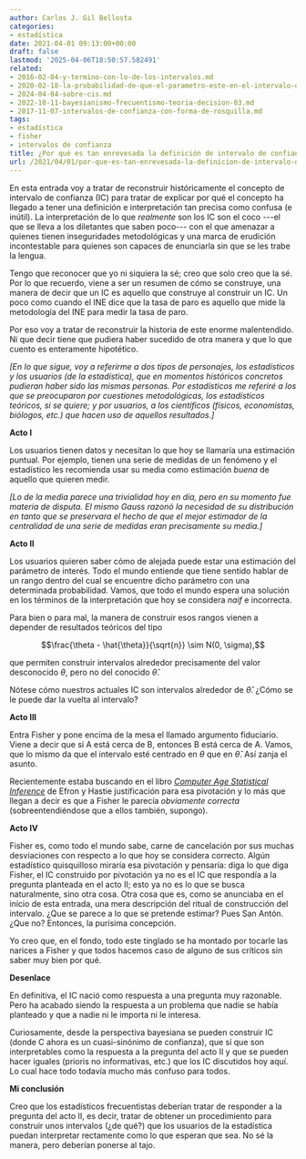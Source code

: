 ```yaml
---
author: Carlos J. Gil Bellosta
categories:
- estadística
date: 2021-04-01 09:13:00+00:00
draft: false
lastmod: '2025-04-06T18:50:57.582491'
related:
- 2016-02-04-y-termino-con-lo-de-los-intervalos.md
- 2020-02-18-la-probabilidad-de-que-el-parametro-este-en-el-intervalo-de-confianza-es-95.md
- 2024-04-04-sobre-cis.md
- 2022-10-11-bayesianismo-frecuentismo-teoria-decision-03.md
- 2017-11-07-intervalos-de-confianza-con-forma-de-rosquilla.md
tags:
- estadística
- fisher
- intervalos de confianza
title: ¿Por qué es tan enrevesada la definición de intervalo de confianza?
url: /2021/04/01/por-que-es-tan-enrevesada-la-definicion-de-intervalo-de-confianza/
---
```


En esta entrada voy a tratar de reconstruir históricamente el concepto de intervalo de confianza (IC) para tratar de explicar por qué el concepto ha llegado a tener una definición e interpretación tan precisa como confusa (e inútil). La interpretación de lo que _realmente_ son los IC son el coco ---el que se lleva a los diletantes que saben poco--- con el que amenazar a quienes tienen inseguridades metodológicas y una marca de erudición incontestable para quienes son capaces de enunciarla sin que se les trabe la lengua.

Tengo que reconocer que yo ni siquiera la sé; creo que solo creo que la sé. Por lo que recuerdo, viene a ser un resumen de cómo se construye, una manera de decir que un IC es aquello que construye al construir un IC. Un poco como cuando el INE dice que la tasa de paro es aquello que mide la metodología del INE para medir la tasa de paro.

Por eso voy a tratar de reconstruir la historia de este enorme malentendido. Ni que decir tiene que pudiera haber sucedido de otra manera y que lo que cuento es enteramente hipotético.

_[En lo que sigue, voy a referirme a dos tipos de personajes, los estadísticos y los usuarios (de la estadística), que en momentos históricos concretos pudieran haber sido las mismas personas. Por estadísticos me referiré a los que se preocuparon por cuestiones metodológicas, los estadísticos teóricos, si se quiere; y por usuarios, a los científicos (físicos, economistas, biólogos, etc.) que hacen uso de aquellos resultados.]_

**Acto I**

Los usuarios tienen datos y necesitan lo que hoy se llamaría una estimación puntual. Por ejemplo, tienen  una serie de medidas de un fenómeno y el estadístico les recomienda usar su media como estimación _buena_ de aquello que quieren medir.

_[Lo de la media parece una trivialidad hoy en día, pero en su momento fue materia de disputa. El mismo Gauss razonó la necesidad de su distribución en tanto que se preservara el hecho de que el mejor estimador de la centralidad de una serie de medidas eran precisamente su media.]_

**Acto II**

Los usuarios quieren saber cómo de alejada puede estar una estimación del parámetro de interés. Todo el mundo entiende que tiene sentido hablar de un rango dentro del cual se encuentre dicho parámetro con una determinada probabilidad. Vamos, que todo el mundo espera una solución en los términos de la interpretación que hoy se considera _naif_ e incorrecta.

Para bien o para mal, la manera de construir esos rangos vienen a depender de resultados teóricos del tipo

$$\frac{\theta - \hat{\theta}}{\sqrt{n}} \sim N(0, \sigma),$$

que permiten construir intervalos alrededor precisamente del valor desconocido $\theta$, pero no del conocido $\hat{\theta}$.

Nótese cómo nuestros actuales IC son intervalos alrededor de $\hat{\theta}$. ¿Cómo se le puede dar la vuelta al intervalo?

**Acto III**

Entra Fisher y pone encima de la mesa el llamado argumento fiduciario. Viene a decir que si A está cerca de B, entonces B está cerca de A. Vamos, que lo mismo da que el intervalo esté centrado en $\theta$ que en $\hat{\theta}$. Así zanja el asunto.

Recientemente estaba buscando en el libro _[Computer Age Statistical Inference](https://web.stanford.edu/~hastie/CASI/)_ de Efron y Hastie  justificación para esa pivotación y lo más que llegan a decir es que a Fisher le parecía _obviamente correcta_ (sobreentendiéndose que a ellos también, supongo).

**Acto IV**

Fisher es, como todo el mundo sabe, carne de cancelación por sus muchas desviaciones con respecto a lo que hoy se considera correcto. Algún estadístico quisquilloso miraría esa pivotación y pensaría: diga lo que diga Fisher, el IC construido por pivotación ya no es el IC que respondía a la pregunta planteada en el acto II; esto ya no es lo que se busca naturalmente, sino otra cosa. Otra cosa que es, como se anunciaba en el inicio de esta entrada, una mera descripción del ritual de construcción del intervalo. ¿Que se parece a lo que se pretende estimar? Pues San Antón. ¿Que no? Entonces, la purísima concepción.

Yo creo que, en el fondo, todo este tinglado se ha montado por tocarle las narices a Fisher y que todos hacemos caso de alguno de sus críticos sin saber muy bien por qué.

**Desenlace**

En definitiva, el IC nació como respuesta a una pregunta muy razonable. Pero ha acabado siendo la respuesta a un problema que nadie se había planteado y que a nadie ni le importa ni le interesa.

Curiosamente, desde la perspectiva bayesiana se pueden construir IC (donde C ahora es un cuasi-sinónimo de confianza), que sí que son interpretables como la respuesta a la pregunta del acto II y que se pueden hacer iguales (prioris no informativas, etc.) que los IC discutidos hoy aquí. Lo cual hace todo todavía mucho más confuso para todos.

**Mi conclusión**

Creo que los estadísticos frecuentistas deberían tratar de responder a la pregunta del acto II, es decir, tratar de obtener un procedimiento para construir unos intervalos (¿de qué?) que los usuarios de la estadística puedan interpretar rectamente como lo que esperan que sea. No sé la manera, pero deberían ponerse al tajo.